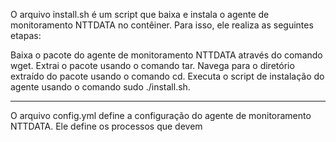 O arquivo install.sh é um script que baixa e instala o agente de monitoramento NTTDATA no contêiner. Para isso, ele realiza as seguintes etapas:

Baixa o pacote do agente de monitoramento NTTDATA através do comando wget.
Extrai o pacote usando o comando tar.
Navega para o diretório extraído do pacote usando o comando cd.
Executa o script de instalação do agente usando o comando sudo ./install.sh.

---

O arquivo config.yml define a configuração do agente de monitoramento NTTDATA. Ele define os processos que devem